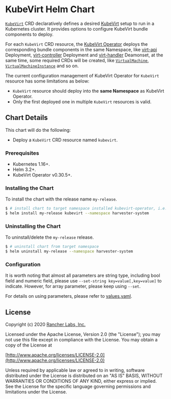 # KubeVirt Helm Chart

[`KubeVirt`](https://github.com/kubevirt/kubevirt/blob/6f3f5b489a72c12bef026d6c2c3c90fcc63edbe8/staging/src/kubevirt.io/client-go/api/v1/types.go#L1058-L1067) CRD declaratively defines a desired [KubeVirt](https://github.com/kubevirt/kubevirt) setup to run in a Kubernetes cluster. It provides options to configure KubeVirt bundle components to deploy.

For each `KubeVirt` CRD resource, the [KubeVirt Operator](../kubevirt-operator) deploys the corresponding bundle components in the same Namespace, like [virt-api](https://github.com/kubevirt/kubevirt/tree/master/cmd/virt-api) Deployment, [virt-controller](https://github.com/kubevirt/kubevirt/tree/master/cmd/virt-controller) Deployment and [virt-handler](https://github.com/kubevirt/kubevirt/tree/master/cmd/virt-handler) Deamonset, at the same time, some required CRDs will be created, like [`VirtualMachine`](https://github.com/kubevirt/kubevirt/blob/6f3f5b489a72c12bef026d6c2c3c90fcc63edbe8/staging/src/kubevirt.io/client-go/api/v1/types.go#L817-L833), [`VirtualMachineInstance`](https://github.com/kubevirt/kubevirt/blob/6f3f5b489a72c12bef026d6c2c3c90fcc63edbe8/staging/src/kubevirt.io/client-go/api/v1/types.go#L46-L57) and so on.

The current configuration management of KubeVirt Operator for `KubeVirt` resource has some limitations as below:

- `KubeVirt` resource should deploy into the **same Namespace** as KubeVirt Operator.
- Only the first deployed one in multiple `KubeVirt` resources is valid.

## Chart Details

This chart will do the following:

- Deploy a `KubeVirt` CRD resource named `kubevirt`.

### Prerequisites

- Kubernetes 1.16+.
- Helm 3.2+.
- KubeVirt Operator v0.30.5+.

### Installing the Chart

To install the chart with the release name `my-release`.

```bash
$ # install chart to target namespace installed kubevirt-operator, i.e: harvester-system
$ helm install my-release kubevirt --namespace harvester-system
```

### Uninstalling the Chart

To uninstall/delete the `my-release` release.

```bash
$ # uninstall chart from target namespace
$ helm uninstall my-release --namespace harvester-system
```

### Configuration

It is worth noting that almost all parameters are string type, including bool field and numeric field, please use `--set-string key=value[,key=value]` to indicate. However, for array parameter, please keep using `--set`. 

For details on using parameters, please refer to [values.yaml](values.yaml).

## License
Copyright (c) 2020 [Rancher Labs, Inc.](http://rancher.com)

Licensed under the Apache License, Version 2.0 (the "License");
you may not use this file except in compliance with the License.
You may obtain a copy of the License at

[http://www.apache.org/licenses/LICENSE-2.0](http://www.apache.org/licenses/LICENSE-2.0)

Unless required by applicable law or agreed to in writing, software
distributed under the License is distributed on an "AS IS" BASIS,
WITHOUT WARRANTIES OR CONDITIONS OF ANY KIND, either express or implied.
See the License for the specific language governing permissions and
limitations under the License.
